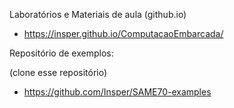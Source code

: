 Laboratórios e Materiais de aula (github.io)

- https://insper.github.io/ComputacaoEmbarcada/

Repositório de exemplos:

(clone esse repositório)

 - https://github.com/Insper/SAME70-examples 

